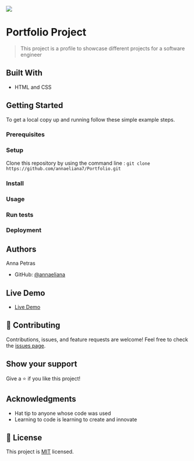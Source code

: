 ![](https://img.shields.io/badge/Microverse-blueviolet)
# Portfolio Project
> This project is a profile to showcase different projects for a software engineer
## Built With
- HTML and CSS

## Getting Started

To get a local copy up and running follow these simple example steps.
### Prerequisites
### Setup
Clone this repository by using the command line :
`git clone https://github.com/annaeliana7/Portfolio.git`
### Install
### Usage
### Run tests
### Deployment
## Authors


Anna Petras
- GitHub: [@annaeliana](https://github.com/annaeliana7)

## Live Demo
- [Live Demo](https://annaeliana7.github.io/Portfolio/)

## :handshake: Contributing
Contributions, issues, and feature requests are welcome!
Feel free to check the [issues page](../../issues/).
## Show your support
Give a :star:️ if you like this project!
## Acknowledgments
- Hat tip to anyone whose code was used
- Learning to code is learning to create and innovate
## :memo: License
This project is [MIT](./LICENSE) licensed.
